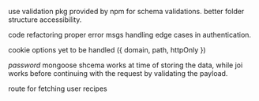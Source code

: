 use validation pkg provided by npm for schema validations.
better folder structure accessibility.

code refactoring
proper error msgs
handling edge cases in authentication.

cookie options yet to be handled ({ domain, path, httpOnly })

*password* mongoose shcema works at time of storing the data, while joi works before continuing with the request by validating the payload.

route for fetching user recipes